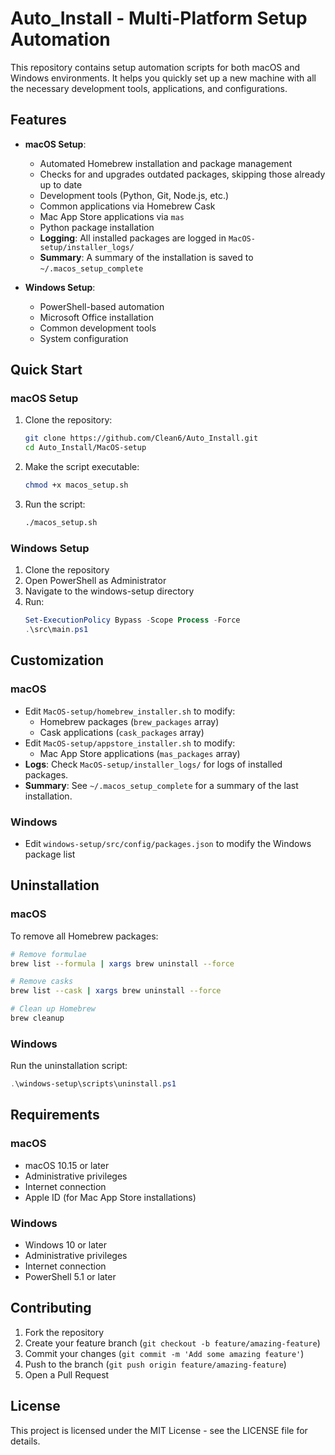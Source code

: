 # Auto_Install - Multi-Platform Setup Automation

This repository contains setup automation scripts for both macOS and Windows environments. It helps you quickly set up a new machine with all the necessary development tools, applications, and configurations.

## Features

- **macOS Setup**:
  - Automated Homebrew installation and package management
  - Checks for and upgrades outdated packages, skipping those already up to date
  - Development tools (Python, Git, Node.js, etc.)
  - Common applications via Homebrew Cask
  - Mac App Store applications via `mas`
  - Python package installation
  - **Logging**: All installed packages are logged in `MacOS-setup/installer_logs/`
  - **Summary**: A summary of the installation is saved to `~/.macos_setup_complete`

- **Windows Setup**:
  - PowerShell-based automation
  - Microsoft Office installation
  - Common development tools
  - System configuration

## Quick Start

### macOS Setup

1. Clone the repository:
   ```bash
   git clone https://github.com/Clean6/Auto_Install.git
   cd Auto_Install/MacOS-setup
   ```

2. Make the script executable:
   ```bash
   chmod +x macos_setup.sh
   ```

3. Run the script:
   ```bash
   ./macos_setup.sh
   ```

### Windows Setup

1. Clone the repository
2. Open PowerShell as Administrator
3. Navigate to the windows-setup directory
4. Run:
   ```powershell
   Set-ExecutionPolicy Bypass -Scope Process -Force
   .\src\main.ps1
   ```

## Customization

### macOS
- Edit `MacOS-setup/homebrew_installer.sh` to modify:
  - Homebrew packages (`brew_packages` array)
  - Cask applications (`cask_packages` array)
- Edit `MacOS-setup/appstore_installer.sh` to modify:
  - Mac App Store applications (`mas_packages` array)
- **Logs**: Check `MacOS-setup/installer_logs/` for logs of installed packages.
- **Summary**: See `~/.macos_setup_complete` for a summary of the last installation.

### Windows
- Edit `windows-setup/src/config/packages.json` to modify the Windows package list

## Uninstallation

### macOS
To remove all Homebrew packages:
```bash
# Remove formulae
brew list --formula | xargs brew uninstall --force

# Remove casks
brew list --cask | xargs brew uninstall --force

# Clean up Homebrew
brew cleanup
```

### Windows
Run the uninstallation script:
```powershell
.\windows-setup\scripts\uninstall.ps1
```

## Requirements

### macOS
- macOS 10.15 or later
- Administrative privileges
- Internet connection
- Apple ID (for Mac App Store installations)

### Windows
- Windows 10 or later
- Administrative privileges
- Internet connection
- PowerShell 5.1 or later

## Contributing

1. Fork the repository
2. Create your feature branch (`git checkout -b feature/amazing-feature`)
3. Commit your changes (`git commit -m 'Add some amazing feature'`)
4. Push to the branch (`git push origin feature/amazing-feature`)
5. Open a Pull Request

## License

This project is licensed under the MIT License - see the LICENSE file for details.
